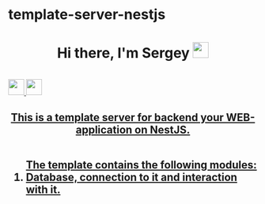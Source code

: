 # template-server-nestjs
<frame bgcolor='#6495ED'>
<h1 align="center">Hi there, I'm Sergey</a>
  <img src="https://github.com/blackcater/blackcater/raw/main/images/Hi.gif" height="32"/></h1>
<frame/>
<br>
<a align='center' href="https://t.me/djsbortsov" target="_blank"><img src="https://cdn-icons-png.flaticon.com/512/5968/5968804.png" height="32"/>
<a align='center' margin-left='10px' href="https://vk.com/djsbortsov" target="_blank"><img src="https://cdn-icons-png.flaticon.com/512/5968/5968835.png" height="32"/>
<h2 align="center">This is a template server for backend your WEB-application on NestJS.
<br>
<br>
  
<ol align='left'> The template contains the following modules: 
  <li>Database, connection to it and interaction with it.</li>
</ol>
